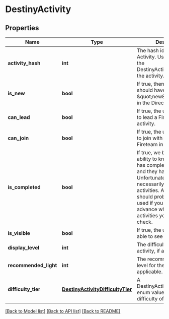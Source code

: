 # DestinyActivity

## Properties
Name | Type | Description | Notes
------------ | ------------- | ------------- | -------------
**activity_hash** | **int** | The hash identifier of the Activity. Use this to look up the DestinyActivityDefinition of the activity. | [optional] 
**is_new** | **bool** | If true, then the activity should have a \&quot;new\&quot; indicator in the Director UI. | [optional] 
**can_lead** | **bool** | If true, the user is allowed to lead a Fireteam into this activity. | [optional] 
**can_join** | **bool** | If true, the user is allowed to join with another Fireteam in this activity. | [optional] 
**is_completed** | **bool** | If true, we both have the ability to know that the user has completed this activity and they have completed it. Unfortunately, we can&#39;t necessarily know this for all activities. As such, this should probably only be used if you already know in advance which specific activities you wish to check. | [optional] 
**is_visible** | **bool** | If true, the user should be able to see this activity. | [optional] 
**display_level** | **int** | The difficulty level of the activity, if applicable. | [optional] 
**recommended_light** | **int** | The recommended light level for the activity, if applicable. | [optional] 
**difficulty_tier** | [**DestinyActivityDifficultyTier**](DestinyActivityDifficultyTier.md) | A DestinyActivityDifficultyTier enum value indicating the difficulty of the activity. | [optional] 

[[Back to Model list]](../README.md#documentation-for-models) [[Back to API list]](../README.md#documentation-for-api-endpoints) [[Back to README]](../README.md)


